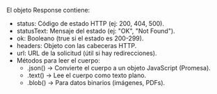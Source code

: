 El objeto Response contiene:

* status: Código de estado HTTP (ej: 200, 404, 500).
* statusText: Mensaje del estado (ej: "OK", "Not Found").
* ok: Booleano (true si el estado es 200-299).
* headers: Objeto con las cabeceras HTTP.
* url: URL de la solicitud (útil si hay redirecciones).
* Métodos para leer el cuerpo:
    * .json() → Convierte el cuerpo a un objeto JavaScript (Promesa).
    * .text() → Lee el cuerpo como texto plano.
    * .blob() → Para datos binarios (imágenes, PDFs).